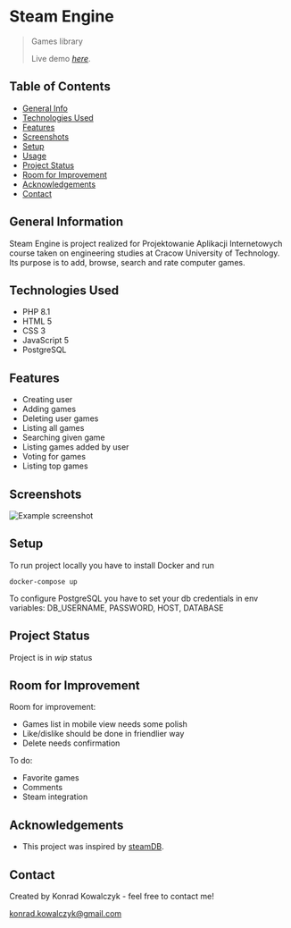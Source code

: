 # Steam Engine
> Games library 
> 
> 
> Live demo [_here_](https://www.example.com). <!-- If you have the project hosted somewhere, include the link here. -->

## Table of Contents
* [General Info](#general-information)
* [Technologies Used](#technologies-used)
* [Features](#features)
* [Screenshots](#screenshots)
* [Setup](#setup)
* [Usage](#usage)
* [Project Status](#project-status)
* [Room for Improvement](#room-for-improvement)
* [Acknowledgements](#acknowledgements)
* [Contact](#contact)


## General Information
Steam Engine is project realized for Projektowanie Aplikacji Internetowych course taken on engineering studies at Cracow University of Technology. Its purpose is to add, browse, search and rate computer games.


## Technologies Used
* PHP 8.1
* HTML 5
* CSS 3
* JavaScript 5
* PostgreSQL


## Features

- Creating user
- Adding games
- Deleting user games
- Listing all games
- Searching given game
- Listing games added by user
- Voting for games
- Listing top games


## Screenshots
![Example screenshot](./img/screenshot.png)
<!-- If you have screenshots you'd like to share, include them here. -->


## Setup
To run project locally you have to install Docker and run

`docker-compose up`

To configure PostgreSQL you have to set your db credentials in env variables:
DB_USERNAME, PASSWORD, HOST, DATABASE

## Project Status

Project is in _wip_ status


## Room for Improvement

Room for improvement:
- Games list in mobile view needs some polish
- Like/dislike should be done in friendlier way
- Delete needs confirmation

To do:
- Favorite games
- Comments
- Steam integration


## Acknowledgements
- This project was inspired by [steamDB](https://steamdb.info/).


## Contact
Created by Konrad Kowalczyk - feel free to contact me!

konrad.kowalczyk@gmail.com
